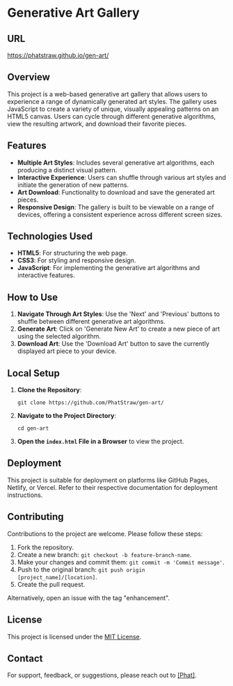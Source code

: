 # Generative Art Gallery

## URL

https://phatstraw.github.io/gen-art/

## Overview
This project is a web-based generative art gallery that allows users to experience a range of dynamically generated art styles. The gallery uses JavaScript to create a variety of unique, visually appealing patterns on an HTML5 canvas. Users can cycle through different generative algorithms, view the resulting artwork, and download their favorite pieces.

## Features
- **Multiple Art Styles**: Includes several generative art algorithms, each producing a distinct visual pattern.
- **Interactive Experience**: Users can shuffle through various art styles and initiate the generation of new patterns.
- **Art Download**: Functionality to download and save the generated art pieces.
- **Responsive Design**: The gallery is built to be viewable on a range of devices, offering a consistent experience across different screen sizes.

## Technologies Used
- **HTML5**: For structuring the web page.
- **CSS3**: For styling and responsive design.
- **JavaScript**: For implementing the generative art algorithms and interactive features.

## How to Use
1. **Navigate Through Art Styles**: Use the 'Next' and 'Previous' buttons to shuffle between different generative art algorithms.
2. **Generate Art**: Click on 'Generate New Art' to create a new piece of art using the selected algorithm.
3. **Download Art**: Use the 'Download Art' button to save the currently displayed art piece to your device.

## Local Setup
1. **Clone the Repository**: 
   ```
   git clone https://github.com/PhatStraw/gen-art/
   ```
2. **Navigate to the Project Directory**:
   ```
   cd gen-art
   ```
3. **Open the `index.html` File in a Browser** to view the project.

## Deployment
This project is suitable for deployment on platforms like GitHub Pages, Netlify, or Vercel. Refer to their respective documentation for deployment instructions.

## Contributing
Contributions to the project are welcome. Please follow these steps:
1. Fork the repository.
2. Create a new branch: `git checkout -b feature-branch-name`.
3. Make your changes and commit them: `git commit -m 'Commit message'`.
4. Push to the original branch: `git push origin [project_name]/[location]`.
5. Create the pull request.

Alternatively, open an issue with the tag "enhancement".

## License
This project is licensed under the [MIT License](LICENSE.txt).

## Contact
For support, feedback, or suggestions, please reach out to [[Phat]](https://twitter.com/PhatStraws).
